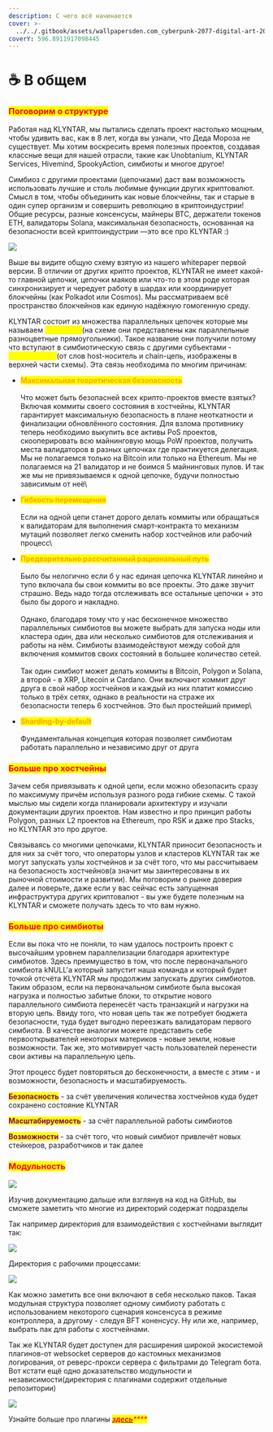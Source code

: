 ```yaml
---
description: С чего всё начинается
cover: >-
  ../../.gitbook/assets/wallpapersden.com_cyberpunk-2077-digital-art-2020_3840x2160.jpg
coverY: 596.8911917098445
---
```


# ☕ В общем

### <mark style="color:red;">**Поговорим о структуре**</mark>

Работая над KLYNTAR, мы пытались сделать проект настолько мощным, чтобы удивить вас, как в 8 лет, когда вы узнали, что Деда Мороза не существует. Мы хотим воскресить время полезных проектов, создавая классные вещи для нашей отрасли, такие как Unobtanium, KLYNTAR Services, Hivemind, SpookyAction, симбиоты и многое другое!

Симбиоз с другими проектами (цепочками) даст вам возможность использовать лучшие и столь любимые функции других криптовалют. Смысл в том, чтобы объединить как новые блокчейны, так и старые в один супер организм и совершить революцию в криптоиндустрии! Общие ресурсы, разные консенсусы, майнеры BTC, держатели токенов ETH, валидаторы Solana, максимальная безопасность, основанная на безопасности всей криптоиндустрии —это все про KLYNTAR :)

![](../../.gitbook/assets/KlyntarOverview3WithBack.png)

Выше вы видите общую схему взятую из нашего whitepaper первой версии. В отличии от других крипто проектов, KLYNTAR не имеет какой-то главной цепочки, цепочки маяков или что-то в этом роде которая синхронизирует и чередует работу в шардах или координирует блокчейны (как Polkadot или Cosmos). Мы рассматриваем всё пространство блокчейнов как единую надёжную гомогенную среду.

KLYNTAR состоит из множества параллельных цепочек которые мы называем _<mark style="color:yellow;">**симбиоты**</mark>_(на схеме они представлены как параллельные разноцветные прямоугольники). Такое название они получили потому что вступают в симбиотическую связь с другими субъектами - _<mark style="color:yellow;">**хостчейнами**</mark>_(от слов host-носитель и chain-цепь, изображены в верхней части схемы). Эта связь необходима по многим причинам:

* <mark style="color:orange;">**Максимальная теоретическая безопасность**</mark>\
  \
  Что может быть безопасней всех крипто-проектов вместе взятых? Включая коммиты своего состояния в хостчейны, KLYNTAR гарантирует максимальную безопасность в плане неоткатности и финализации обновлённого состояния. Для взлома противнику теперь необходимо выкупить все активы PoS проектов, скооперировать всю майнинговую мощь PoW проектов, получить места валидаторов в разных цепочках где практикуется делегация. Мы не полагаемся только на Bitcoin или только на Ethereum. Мы не полагаемся на 21 валидатор и не боимся 5 майнинговых пулов. И так же мы не привязываемся к одной цепочке, будучи полностью зависимым от неё\

* <mark style="color:orange;">**Гибкость перемещения**</mark>\
  \
  Если на одной цепи станет дорого делать коммиты или обращаться к валидаторам для выполнения смарт-контракта то механизм мутаций позволяет легко сменить набор хостчейнов или рабочий процесс\

* <mark style="color:orange;">**Предварительно рассчитанный рациональный путь**</mark>\
  \
  Было бы нелогично если б у нас единая цепочка KLYNTAR линейно и тупо включала бы свои коммиты во все проекты. Это даже звучит страшно. Ведь надо тогда отслеживать все остальные цепочки + это было бы дорого и накладно.\
  \
  Однако, благодаря тому что у нас бесконечное множество параллельных симбиотов вы можете выбрать для запуска ноды или кластера один, два или несколько симбиотов для отслеживания и работы на нём. Симбиоты взаимодействуют между собой для включения коммитов своих состояний в большее количество сетей.\
  \
  Так один симбиот может делать коммиты в Bitcoin, Polygon и Solana, а второй - в XRP, Litecoin и Cardano. Они включают коммит друг друга в свой набор хостчейнов и каждый из них платит комиссию только в трёх сетях, однако в реальности на страже их безопасности теперь 6 хостчейнов. Это был простейший пример\

* <mark style="color:orange;">**Sharding-by-default**</mark>\
  \
  Фундаментальная концепция которая позволяет симбиотам работать параллельно и независимо друг от друга

### <mark style="color:red;">Больше про хостчейны</mark>

Зачем себя привязывать к одной цепи, если можно обезопасить сразу по максимуму причём используя разного рода гибкие схемы. С такой мыслью мы сидели когда планировали архитектуру и изучали документации других проектов. Нам известно и про принцип работы Polygon, разных L2 проектов на Ethereum, про RSK и даже про Stacks, но KLYNTAR это про другое.

Связываясь со многими цепочками, KLYNTAR приносит безопасность и для них за счёт того, что операторы узлов и кластеров KLYNTAR так же могут запускать узлы хостчейнов  и за счёт того, что мы рассчитываем на безопасность хостчейнов(а значит мы заинтересованы в их рыночной стоимости и развитии). Мы поговорим о рынке доверия далее и поверьте, даже если у вас сейчас есть запущенная инфраструктура других криптовалют - вы уже будете полезным на KLYNTAR и сможете получать здесь то что вам нужно.

### <mark style="color:red;">Больше про симбиоты</mark>

Если вы пока что не поняли, то нам удалось построить проект с высочайшим уровнем параллелизации благодаря архитектуре симбиотов. Здесь преимущество в том, что после первоначального симбиота kNULL'а который запустит наша команда и который будет точкой отсчёта KLYNTAR мы продолжим запускать других симбиотов. Таким образом, если на первоначальном симбиоте была высокая нагрузка и полностью забитые блоки, то открытие нового параллельного симбиота перенесёт часть транзакций и нагрузки на вторую цепь. Ввиду того, что новая цепь так же потребует бюджета безопасности, туда будет выгодно переезжать валидаторам первого симбиота. В качестве аналогии можете представить себе первооткрывателей некоторых материков - новые земли, новые возможности. Так же, это мотивирует часть пользователей перенести свои активы на параллельную цепь.

Этот процесс будет повторяться до бесконечности, а вместе с этим - и возможности, безопасность и масштабируемость.

<mark style="color:purple;">**Безопасность**</mark> - за счёт увеличения количества хостчейнов куда будет сохранено состояние KLYNTAR

<mark style="color:purple;">**Масштабируемость**</mark> - за счёт параллельной работы симбиотов

<mark style="color:purple;">**Возможности**</mark> - за счёт того, что новый симбиот привлечёт новых стейкеров, разработчиков и так далее



### <mark style="color:red;">Модульность</mark>

![](../../.gitbook/assets/thoughtworks-gif\_dribbble.gif)

Изучив документацию дальше или взглянув на код на GitHub, вы сможете заметить что многие из директорий содержат подразделы

Так например директория для взаимодействия с хостчейнами выглядит так:

![](<../../.gitbook/assets/image (7) (1) (1).png>)

Директория с рабочими процессами:

![](<../../.gitbook/assets/image (15) (1) (1) (1).png>)

Как можно заметить все они включают в себя несколько паков. Такая модульная структура позволяет одному симбиоту работать с использованием некоторого сценария консенсуса в режиме контроллера, а другому - следуя BFT коненсусу. Ну или же, например, выбрать пак для работы с хостчейнами.

Так же KLYNTAR будет доступен для расширения широкой экосистемой плагинов-от websocket серверов до кастомных механизмов логирования, от реверс-прокси сервера с фильтрами до Telegram бота. Вот кстати ещё одно доказательство модульности и независимости(директория с плагинами содержит отдельные репозитории)

&#x20;

![](<../../.gitbook/assets/image (4).png>)

Узнайте больше про плагины [_<mark style="color:red;">**здесь**</mark>_](../plaginy.md)_<mark style="color:red;">****</mark>_

